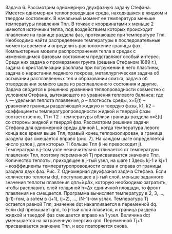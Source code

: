 Задача 6. Рассмотрим одномерную двухфазную задачу Стефана. Имеется
одномерная теплопроводящая среда, находящаяся в жидком и твердом состояниях. В
начальный момент ее температура меньше температуры плавления Tпл. В точках с
координатами x меньше 2 имеются источники тепла, под воздействием которых
происходит плавление на границе раздела фаз, протекающее при температуре Tпл.
Необходимо найти распределение температуры в последовательные моменты времени
и определить расположение границы фаз.
Компьютерные модели распространения тепла в средах с изменяющимся фазовым
состоянием представляют особый интерес. Среди них задача о промерзании грунта
(решена Стефаном 1889 г.), задача о кристаллизации расплава при погружении в него
пластины, задача о нарастании ледяного покрова, металлургическая задача об
остывании расплавленных тел и образовании слитка, задача об отвердевании земного
шара из расплавленного состояния и другие.
Задача сводится к решению уравнения теплопроводности совместно с условием
Стефана, вытекающего из уравнения теплового баланса:
где λ –– удельная теплота плавления, ρ – плотность среды, x=ξ(t) – уравнение
границы разделяющей жидкую и твердую фазы, k1, k2 – коэффициенты
температуропроводности жидкой и твердой фазы соответственно, T1 и T2 –
температуры вблизи границы раздела x=ξ(t) со стороны жидкой и твердой фаз.
Рассмотрим решение задачи Стефана для одномерной среды длиной L, когда
температура левого конца все время выше Tпл, правый конец теплоизолирован, а
граница раздела фаз смещается вправо (рис. 7). На каждом шаге определяется число
узлов j, для которых Ti больше Tпл (i не превосходит j). Температура в j–том узле
незначительно отличается от температуры плавления Tпл, поэтому переменной Tj
присваивается значение Tпл. Количество теплоты, приходящее в j-тый узел, на шаге t
Здесь kj-1 и kj+1 – коэффициенты температуропроводности слева и справа от
границы раздела двух фаз.
Рис. 7. Одномерная двухфазная задача Стефана.
Если количество теплоты dqt, поступающее в j-тый слой, меньше заданного
значения теплоты плавления qпл=λρΔx, которую необходимо затратить, чтобы
расплавить слой толщиной h=Δx единичной площади, то фронт плавления не
смещается. Программа вычисляет температуру в 2, 3, ..., (j-1)-том, а затем в (j+1), (j+2),
..., (N-1)-ом узлах. Температура Tj остается равной Tпл; значение dqt накапливается в
переменной dq. Если dqt превышает qпл, то j–тый слой плавится, и граница раздела
жидкой и твердой фаз смещается вправо на 1 узел. Величина dqt уменьшается на
затраченную энергию qпл. Переменной Tj+1 присваивается значение Tпл, и все
повторяется снова.
